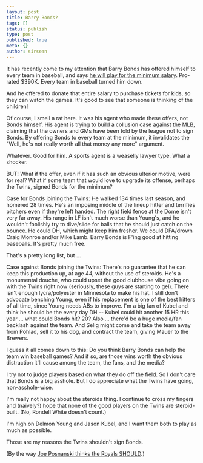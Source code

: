 ```yaml
---
layout: post
title: Barry Bonds?
tags: []
status: publish
type: post
published: true
meta: {}
author: sirsean
---
```

It has recently come to my attention that Barry Bonds has offered himself to every team in baseball, and says <a href="http://sports.espn.go.com/mlb/news/story?id=3460993">he will play for the minimum salary</a>. Pro-rated $390K. Every team in baseball turned him down.

And he offered to donate that entire salary to purchase tickets for kids, so they can watch the games. It's good to see that someone is thinking of the children!

Of course, I smell a rat here. It was his agent who made these offers, not Bonds himself. His agent is trying to build a collusion case against the MLB, claiming that the owners and GMs have been told by the league not to sign Bonds. By offering Bonds to every team at the minimum, it invalidates the "Well, he's not really worth all that money any more" argument.

Whatever. Good for him. A sports agent is a weaselly lawyer type. What a shocker.

BUT! What if the offer, even if it has such an obvious ulterior motive, were for real? What if some team that would love to upgrade its offense, perhaps the Twins, signed Bonds for the minimum?

Case for Bonds joining the Twins: He walked 134 times last season, and homered 28 times. He's an imposing middle of the lineup hitter and terrifies pitchers even if they're left handed. The right field fence at the Dome isn't very far away. His range in LF isn't much worse than Young's, and he wouldn't foolishly try to dive/slide for balls that he should just catch on the bounce. He could DH, which might keep him fresher. We could DFA/drown Craig Monroe and/or Mike Lamb. Barry Bonds is F'ing good at hitting baseballs. It's pretty much free.

That's a pretty long list, but ...

Case against Bonds joining the Twins: There's no guarantee that he can keep this production up, at age 44, without the use of steroids. He's a monumental douche, who could upset the good clubhouse vibe going on with the Twins right now (seriously, these guys are starting to gel). There isn't enough lycra/polyester in Minnesota to make his hat. I still don't advocate benching Young, even if his replacement is one of the best hitters of all time, since Young needs ABs to improve. I'm a big fan of Kubel and think he should be the every day DH -- Kubel could hit another 15 HR this year ... what could Bonds hit? 20? Also ... there'd be a huge media/fan backlash against the team. And Selig might come and take the team away from Pohlad, sell it to his dog, and contract the team, giving Mauer to the Brewers.

I guess it all comes down to this: Do you think Barry Bonds can help the team win baseball games? And if so, are those wins worth the obvious distraction it'll cause among the team, the fans, and the media?

I try not to judge players based on what they do off the field. So I don't care that Bonds is a big asshole. But I do appreciate what the Twins have going, non-asshole-wise.

I'm really not happy about the steroids thing. I continue to cross my fingers and (naively?) hope that none of the good players on the Twins are steroid-built. (No, Rondell White doesn't count.)

I'm high on Delmon Young and Jason Kubel, and I want them both to play as much as possible.

Those are my reasons the Twins shouldn't sign Bonds.

(By the way <a href="http://joeposnanski.com/JoeBlog/2008/06/26/ok-im-convinced-kc-should-sign-barry/">Joe Posnanski thinks the Royals SHOULD</a>.)
